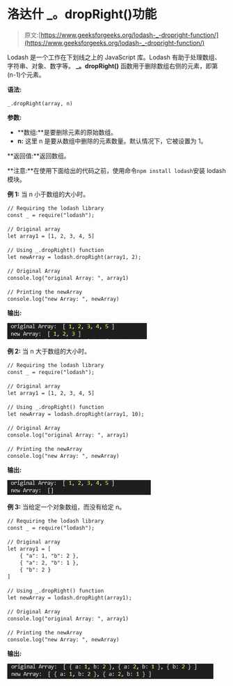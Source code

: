 # 洛达什 _。dropRight()功能

> 原文:[https://www.geeksforgeeks.org/lodash-_-dropright-function/](https://www.geeksforgeeks.org/lodash-_-dropright-function/)

Lodash 是一个工作在下划线之上的 JavaScript 库。Lodash 有助于处理数组、字符串、对象、数字等。
**_。dropRight()** 函数用于删除数组右侧的元素，即第(n-1)个元素。

**语法:**

```
_.dropRight(array, n)
```

**参数:**

*   **数组:**是要删除元素的原始数组。
*   **n:** 这里 n 是要从数组中删除的元素数量。默认情况下，它被设置为 1。

**返回值:**返回数组。

**注意:**在使用下面给出的代码之前，使用命令`npm install lodash`安装 lodash 模块。

**例 1:** 当 n 小于数组的大小时。

```
// Requiring the lodash library
const _ = require("lodash");

// Original array
let array1 = [1, 2, 3, 4, 5]

// Using _.dropRight() function
let newArray = lodash.dropRight(array1, 2);

// Original Array
console.log("original Array: ", array1)

// Printing the newArray
console.log("new Array: ", newArray)
```

**输出:**

![](img/1ceb7f26dde13c4bab84db35bf82d856.png)

**例 2:** 当 n 大于数组的大小时。

```
// Requiring the lodash library
const _ = require("lodash");

// Original array
let array1 = [1, 2, 3, 4, 5]

// Using _.dropRight() function
let newArray = lodash.dropRight(array1, 10);

// Original Array
console.log("original Array: ", array1)

// Printing the newArray
console.log("new Array: ", newArray)
```

**输出:**

![](img/7e87890184b08172a801d216f65a5bab.png)

**例 3:** 当给定一个对象数组，而没有给定 n。

```
// Requiring the lodash library
const _ = require("lodash");

// Original array
let array1 = [
    { "a": 1, "b": 2 }, 
    { "a": 2, "b": 1 }, 
    { "b": 2 }
]

// Using _.dropRight() function
let newArray = lodash.dropRight(array1);

// Original Array
console.log("original Array: ", array1)

// Printing the newArray
console.log("new Array: ", newArray)
```

**输出:**

![](img/33fab1a1cd1af03d4d99a62434b5b902.png)